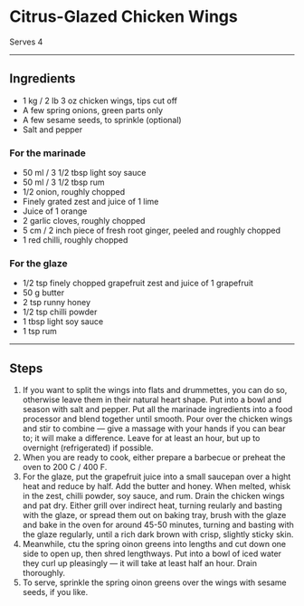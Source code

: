 # Citrus-Glazed Chicken Wings

Serves 4

---

## Ingredients

* 1 kg / 2 lb 3 oz chicken wings, tips cut off
* A few spring onions, green parts only
* A few sesame seeds, to sprinkle (optional)
* Salt and pepper

### For the marinade
* 50 ml / 3 1/2 tbsp light soy sauce
* 50 ml / 3 1/2 tbsp rum
* 1/2 onion, roughly chopped
* Finely grated zest and juice of 1 lime
* Juice of 1 orange
* 2 garlic cloves, roughly chopped
* 5 cm / 2 inch piece of fresh root ginger, peeled and roughly chopped
* 1 red chilli, roughly chopped

### For the glaze
* 1/2 tsp finely chopped grapefruit zest and juice of 1 grapefruit
* 50 g butter
* 2 tsp runny honey
* 1/2 tsp chilli powder
* 1 tbsp light soy sauce
* 1 tsp rum

---

## Steps

1.  If you want to split the wings into flats and drummettes, you can do so, otherwise leave them in their natural heart shape. Put into a bowl and season with salt and pepper. Put all the marinade ingredients into a food processor and blend together until smooth. Pour over the chicken wings and stir to combine — give a massage with your hands if you can bear to; it will make a difference. Leave for at least an hour, but up to overnight (refrigerated) if possible.
2.  When you are ready to cook, either prepare a barbecue or preheat the oven to 200 C / 400 F.
3.  For the glaze, put the grapefruit juice into a small saucepan over a hight heat and reduce by half. Add the butter and honey. When melted, whisk in the zest, chilli powder, soy sauce, and rum. Drain the chicken wings and pat dry. Either grill over indirect heat, turning reularly and basting with the glaze, or spread them out on baking tray, brush with the glaze and bake in the oven for around 45-50 minutes, turning and basting with the glaze regularly, until a rich dark brown with crisp, slightly sticky skin.
4.  Meanwhile, ctu the spring oinon greens into lengths and cut down one side to open up, then shred lengthways. Put into a bowl of iced water they curl up pleasingly — it will take at least half an hour. Drain thoroughly.
5.  To serve, sprinkle the spring oinon greens over the wings with sesame seeds, if you like.
